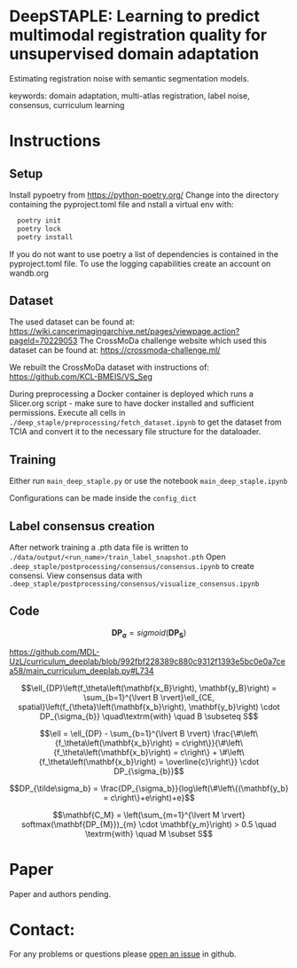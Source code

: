 # DeepSTAPLE: Learning to predict multimodal registration quality for unsupervised domain adaptation
Estimating registration noise with semantic segmentation models.

keywords: domain adaptation, multi-atlas registration, label noise, consensus, curriculum learning

# Instructions

## Setup
Install pypoetry from https://python-poetry.org/
Change into the directory containing the pyproject.toml file and nstall a virtual env with:
```bash
  poetry init
  poetry lock
  poetry install
```

If you do not want to use poetry a list of dependencies is contained in the pyproject.toml file.
To use the logging capabilities create an account on wandb.org
## Dataset
The used dataset can be found at: https://wiki.cancerimagingarchive.net/pages/viewpage.action?pageId=70229053
The CrossMoDa challenge website which used this dataset can be found at: https://crossmoda-challenge.ml/

We rebuilt the CrossMoDa dataset with instructions of: https://github.com/KCL-BMEIS/VS_Seg

During preprocessing a Docker container is deployed which runs a Slicer.org script - make sure to have docker installed and sufficient permissions.
Execute all cells in  `./deep_staple/preprocessing/fetch_dataset.ipynb` to get the dataset from TCIA and convert it to the necessary file structure for the dataloader.

## Training
Either run `main_deep_staple.py` or use the notebook `main_deep_staple.ipynb`

Configurations can be made inside the `config_dict`

## Label consensus creation
After network training a .pth data file is written to `./data/output/<run_name>/train_label_snapshot.pth`
Open `.deep_staple/postprocessing/consensus/consensus.ipynb` to create consensi.
View consensus data with `.deep_staple/postprocessing/consensus/visualize_consensus.ipynb`

## Code

```math
\mathbf{DP_{\sigma}} = sigmoid\left(\mathbf{DP_S}\right)
```
https://github.com/MDL-UzL/curriculum_deeplab/blob/992fbf228389c880c9312f1393e5bc0e0a7cea58/main_curriculum_deeplab.py#L734

```math
\ell_{DP}\left(f_\theta\left(\mathbf{x_B}\right), \mathbf{y_B}\right) 
            = \sum_{b=1}^{\lvert B \rvert}\ell_{CE, spatial}\left(f_{\theta}\left(\mathbf{x_b}\right), \mathbf{y_b}\right) \cdot DP_{\sigma_{b}} \quad\textrm{with} \quad B \subseteq S
```

```math
\ell = \ell_{DP} - \sum_{b=1}^{\lvert B \rvert}
            \frac{\#\left\{f_\theta\left(\mathbf{x_b}\right) = c\right\}}{\#\left\{f_\theta\left(\mathbf{x_b}\right) = c\right\} + \#\left\{f_\theta\left(\mathbf{x_b}\right) = \overline{c}\right\}} \cdot DP_{\sigma_{b}}
```


```math
DP_{\tilde\sigma_b} = \frac{DP_{\sigma_b}}{log\left(\#\left\{(\mathbf{y_b} = c\right\}+e\right)+e}
```


```math
\mathbf{C_M} = \left(\sum_{m=1}^{\lvert M \rvert} softmax(\mathbf{DP_{M}})_{m} \cdot \mathbf{y_m}\right) > 0.5 \quad \textrm{with} \quad M \subset S
```

# Paper

Paper and authors pending.

# Contact:
For any problems or questions please [open an issue](https://github.com/deep_staple/deep_staple/issues/new?labels=deep_staple) in github.
